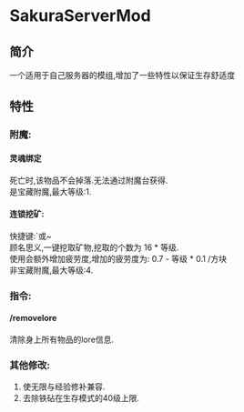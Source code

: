 # SakuraServerMod
## 简介
一个适用于自己服务器的模组,增加了一些特性以保证生存舒适度
## 特性
### 附魔:
#### 灵魂绑定
死亡时,该物品不会掉落.无法通过附魔台获得.  
是宝藏附魔,最大等级:1.  
#### 连锁挖矿:
快捷键:`或~  
顾名思义,一键挖取矿物,挖取的个数为 16 * 等级.  
使用会额外增加疲劳度,增加的疲劳度为: 0.7 - 等级 * 0.1 /方块  
非宝藏附魔,最大等级:4.
### 指令:
#### /removelore
清除身上所有物品的lore信息.
### 其他修改:
1. 使无限与经验修补兼容.
2. 去除铁砧在生存模式的40级上限.